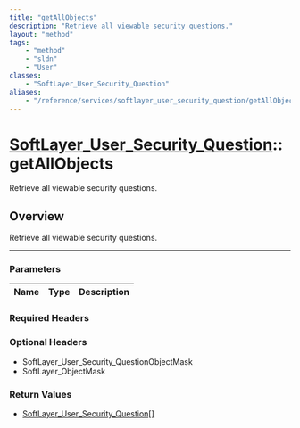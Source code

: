 ```yaml
---
title: "getAllObjects"
description: "Retrieve all viewable security questions."
layout: "method"
tags:
    - "method"
    - "sldn"
    - "User"
classes:
    - "SoftLayer_User_Security_Question"
aliases:
    - "/reference/services/softlayer_user_security_question/getAllObjects"
---
```

# [SoftLayer_User_Security_Question](/reference/services/SoftLayer_User_Security_Question)::getAllObjects


Retrieve all viewable security questions.


## Overview 
Retrieve all viewable security questions.

-----

### Parameters 
|Name | Type | Description |
| --- | --- | --- |


### Required Headers


### Optional Headers
* SoftLayer_User_Security_QuestionObjectMask
* SoftLayer_ObjectMask

### Return Values
* <a href='/reference/datatypes/SoftLayer_User_Security_Question'>SoftLayer_User_Security_Question[] </a>




